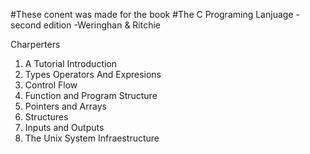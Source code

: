 #These conent was made for the book
#The C Programing Lanjuage - second edition -Weringhan & Ritchie

Charperters
1. A Tutorial Introduction
2. Types Operators And Expresions
3. Control Flow
4. Function and Program Structure
5. Pointers and Arrays
6. Structures
7. Inputs and Outputs
8. The Unix System Infraestructure
